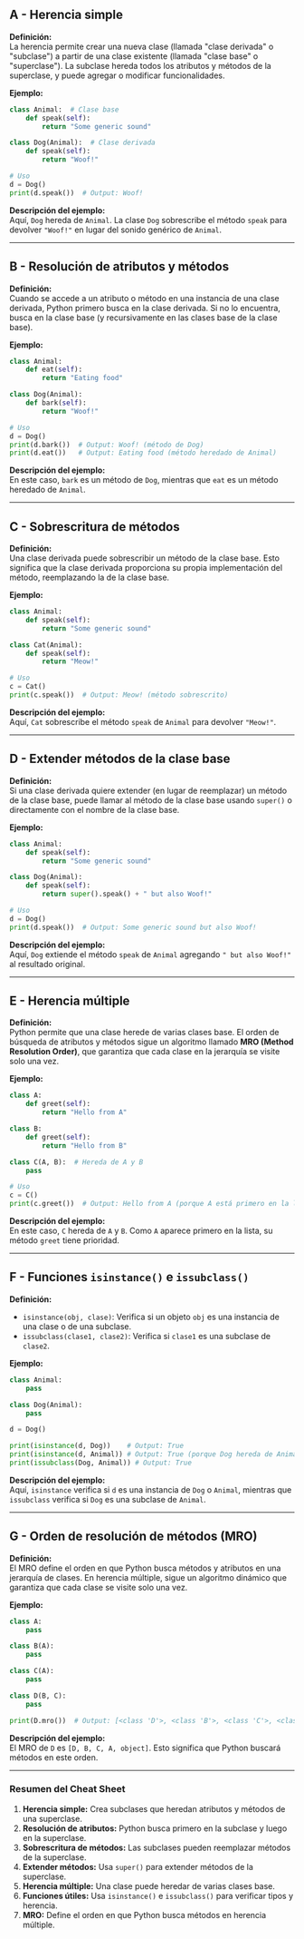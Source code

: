 ## A - Herencia simple

**Definición:**  
La herencia permite crear una nueva clase (llamada "clase derivada" o "subclase") a partir de una clase existente (llamada "clase base" o "superclase"). La subclase hereda todos los atributos y métodos de la superclase, y puede agregar o modificar funcionalidades.

**Ejemplo:**

```python
class Animal:  # Clase base
    def speak(self):
        return "Some generic sound"

class Dog(Animal):  # Clase derivada
    def speak(self):
        return "Woof!"

# Uso
d = Dog()
print(d.speak())  # Output: Woof!
```

**Descripción del ejemplo:**  
Aquí, `Dog` hereda de `Animal`. La clase `Dog` sobrescribe el método `speak` para devolver `"Woof!"` en lugar del sonido genérico de `Animal`.

---

## B - Resolución de atributos y métodos

**Definición:**  
Cuando se accede a un atributo o método en una instancia de una clase derivada, Python primero busca en la clase derivada. Si no lo encuentra, busca en la clase base (y recursivamente en las clases base de la clase base).

**Ejemplo:**

```python
class Animal:
    def eat(self):
        return "Eating food"

class Dog(Animal):
    def bark(self):
        return "Woof!"

# Uso
d = Dog()
print(d.bark())  # Output: Woof! (método de Dog)
print(d.eat())   # Output: Eating food (método heredado de Animal)
```

**Descripción del ejemplo:**  
En este caso, `bark` es un método de `Dog`, mientras que `eat` es un método heredado de `Animal`.

---

## C - Sobrescritura de métodos

**Definición:**  
Una clase derivada puede sobrescribir un método de la clase base. Esto significa que la clase derivada proporciona su propia implementación del método, reemplazando la de la clase base.

**Ejemplo:**

```python
class Animal:
    def speak(self):
        return "Some generic sound"

class Cat(Animal):
    def speak(self):
        return "Meow!"

# Uso
c = Cat()
print(c.speak())  # Output: Meow! (método sobrescrito)
```

**Descripción del ejemplo:**  
Aquí, `Cat` sobrescribe el método `speak` de `Animal` para devolver `"Meow!"`.

---

## D - Extender métodos de la clase base

**Definición:**  
Si una clase derivada quiere extender (en lugar de reemplazar) un método de la clase base, puede llamar al método de la clase base usando `super()` o directamente con el nombre de la clase base.

**Ejemplo:**

```python
class Animal:
    def speak(self):
        return "Some generic sound"

class Dog(Animal):
    def speak(self):
        return super().speak() + " but also Woof!"

# Uso
d = Dog()
print(d.speak())  # Output: Some generic sound but also Woof!
```

**Descripción del ejemplo:**  
Aquí, `Dog` extiende el método `speak` de `Animal` agregando `" but also Woof!"` al resultado original.

---

## E - Herencia múltiple

**Definición:**  
Python permite que una clase herede de varias clases base. El orden de búsqueda de atributos y métodos sigue un algoritmo llamado **MRO (Method Resolution Order)**, que garantiza que cada clase en la jerarquía se visite solo una vez.

**Ejemplo:**

```python
class A:
    def greet(self):
        return "Hello from A"

class B:
    def greet(self):
        return "Hello from B"

class C(A, B):  # Hereda de A y B
    pass

# Uso
c = C()
print(c.greet())  # Output: Hello from A (porque A está primero en la lista)
```

**Descripción del ejemplo:**  
En este caso, `C` hereda de `A` y `B`. Como `A` aparece primero en la lista, su método `greet` tiene prioridad.

---

## F - Funciones `isinstance()` e `issubclass()`

**Definición:**

- `isinstance(obj, clase)`: Verifica si un objeto `obj` es una instancia de una clase o de una subclase.
- `issubclass(clase1, clase2)`: Verifica si `clase1` es una subclase de `clase2`.

**Ejemplo:**

```python
class Animal:
    pass

class Dog(Animal):
    pass

d = Dog()

print(isinstance(d, Dog))    # Output: True
print(isinstance(d, Animal)) # Output: True (porque Dog hereda de Animal)
print(issubclass(Dog, Animal)) # Output: True
```

**Descripción del ejemplo:**  
Aquí, `isinstance` verifica si `d` es una instancia de `Dog` o `Animal`, mientras que `issubclass` verifica si `Dog` es una subclase de `Animal`.

---

## G - Orden de resolución de métodos (MRO)

**Definición:**  
El MRO define el orden en que Python busca métodos y atributos en una jerarquía de clases. En herencia múltiple, sigue un algoritmo dinámico que garantiza que cada clase se visite solo una vez.

**Ejemplo:**

```python
class A:
    pass

class B(A):
    pass

class C(A):
    pass

class D(B, C):
    pass

print(D.mro())  # Output: [<class 'D'>, <class 'B'>, <class 'C'>, <class 'A'>, <class 'object'>]
```

**Descripción del ejemplo:**  
El MRO de `D` es `[D, B, C, A, object]`. Esto significa que Python buscará métodos en este orden.

---

### Resumen del Cheat Sheet

1.  **Herencia simple:** Crea subclases que heredan atributos y métodos de una superclase.
2.  **Resolución de atributos:** Python busca primero en la subclase y luego en la superclase.
3.  **Sobrescritura de métodos:** Las subclases pueden reemplazar métodos de la superclase.
4.  **Extender métodos:** Usa `super()` para extender métodos de la superclase.
5.  **Herencia múltiple:** Una clase puede heredar de varias clases base.
6.  **Funciones útiles:** Usa `isinstance()` e `issubclass()` para verificar tipos y herencia.
7.  **MRO:** Define el orden en que Python busca métodos en herencia múltiple.
